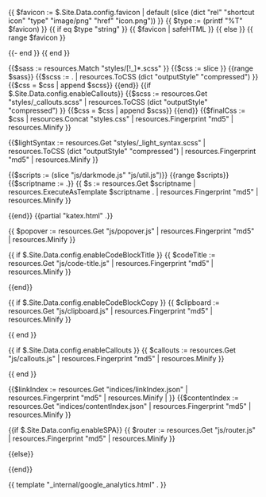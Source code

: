 <head>
  <!-- Meta tags -->
  <meta charset="UTF-8" />
  <meta
    name="description"
    content="{{if .IsHome}}{{$.Site.Data.config.description}}{{else}}{{.Summary}}{{end}}"
  />
  <title>
    {{ if .Title }}{{ .Title }}{{ else }}{{ $.Site.Data.config.page_title }}{{
    end }}
  </title>
  <meta name="viewport" content="width=device-width, initial-scale=1" />

  <!-- Social Tags -->
  <meta property="og:url" content="https://jzhao.xyz" />
  <meta property="og:title" content="{{ .Scratch.Get "title" | humanize }}" />
  <meta property="og:description" content="{{ .Scratch.Get "description" }}" />
  <meta property="og:image" content="https://jzhao.xyz/res/og-card.png" />
  <meta name="twitter:card" content="summary_large_image">
  <meta name="twitter:creator" content="@_jzhao">
  <meta name="twitter:title" content="{{ .Scratch.Get "title" }}">
  <meta name="twitter:description" content="{{ .Scratch.Get "description" }}" />
  <meta name="twitter:image" content="https://jzhao.xyz/res/og-card.png" />


  <!-- HTML Favicon -->
  {{ $favicon := $.Site.Data.config.favicon | default (slice (dict "rel" "shortcut icon" "type" "image/png" "href" "icon.png")) }}
  {{ $type := (printf "%T" $favicon) }}
  {{ if eq $type "string" }}
  {{ $favicon | safeHTML }}
  {{ else }}
  {{ range $favicon }}
  <link rel="{{.rel}}" {{if .type}}type="{{.type}}"{{end}} {{if .sizes}}sizes="{{.sizes}}"{{end}} href="{{$.Site.BaseURL}}/{{.href}}" />
  {{- end }}
  {{ end }}

  <!-- CSS Stylesheets and Fonts -->
  {{$sass := resources.Match "styles/[!_]*.scss" }}
  {{$css := slice }}
  {{range $sass}}
  {{$scss := . | resources.ToCSS (dict "outputStyle" "compressed") }}
  {{$css = $css | append $scss}}
  {{end}}
  {{if $.Site.Data.config.enableCallouts}}
    {{$scss := resources.Get "styles/_callouts.scss" | resources.ToCSS (dict "outputStyle" "compressed") }}
    {{$css = $css | append $scss}}
  {{end}}
  {{$finalCss := $css | resources.Concat "styles.css" | resources.Fingerprint "md5" | resources.Minify  }}
  <link href="{{$finalCss.Permalink}}" rel="stylesheet" />

  {{$lightSyntax := resources.Get "styles/_light_syntax.scss" | resources.ToCSS (dict "outputStyle" "compressed") | resources.Fingerprint "md5" | resources.Minify  }}
  <link href="{{$lightSyntax.Permalink}}" rel="stylesheet" id="theme-link">

   <!-- Base scripts -->
  {{$scripts := (slice "js/darkmode.js" "js/util.js")}}
  {{range $scripts}}
  {{$scriptname := .}}
  {{ $s := resources.Get $scriptname | resources.ExecuteAsTemplate $scriptname . | resources.Fingerprint "md5" | resources.Minify }}
  <script src="{{$s.Permalink}}"></script>
  {{end}}
  {{partial "katex.html" .}}
    
  <script src="https://unpkg.com/@floating-ui/core@0.7.3"></script>
  <script src="https://unpkg.com/@floating-ui/dom@0.5.4"></script>
  {{ $popover := resources.Get "js/popover.js" | resources.Fingerprint "md5" |
  resources.Minify }}
  <script src="{{$popover.Permalink}}"></script>

  <!-- Optional scripts -->
  {{ if $.Site.Data.config.enableCodeBlockTitle }}
  {{ $codeTitle := resources.Get "js/code-title.js" | resources.Fingerprint "md5" | resources.Minify }}
  <script src="{{$codeTitle.Permalink}}"></script>
  {{end}}

  {{ if $.Site.Data.config.enableCodeBlockCopy }}
  {{ $clipboard := resources.Get "js/clipboard.js" | resources.Fingerprint "md5" | resources.Minify }}
  <script src="{{$clipboard.Permalink}}"></script>
  {{ end }}

  {{ if $.Site.Data.config.enableCallouts }}
  {{ $callouts := resources.Get "js/callouts.js" | resources.Fingerprint "md5" | resources.Minify }}
  <script src="{{$callouts.Permalink}}"></script>
  {{ end }}

  <!--  Preload page vars  -->
  {{$linkIndex := resources.Get "indices/linkIndex.json" | resources.Fingerprint
  "md5" | resources.Minify | }} {{$contentIndex := resources.Get
  "indices/contentIndex.json" | resources.Fingerprint "md5" | resources.Minify
  }}
  <script>
    // last visit animation calculations
    const isReducedMotion = window.matchMedia('(prefers-reduced-motion: reduce)').matches
    const lastVisit = localStorage.getItem('lastVisitTime')
    const now = Date.now()
    let show = 'true'
    if (lastVisit) {
      document.documentElement.setAttribute('visited', 'true')
      const minElapsed = Math.ceil((now - parseInt(lastVisit)) / (1000 * 60))
      show = (!isReducedMotion && minElapsed > 5) ? 'true' : 'false'
    }
    document.documentElement.setAttribute('show-animation', show)
    localStorage.setItem('lastVisitTime', `${now}`)

    const BASE_URL = {{.Site.BaseURL}}
    const fetchData = Promise.all([
          fetch("{{ $linkIndex.Permalink }}")
            .then(data => data.json())
            .then(data => ({
              index: data.index,
              links: data.links,
            })),
          fetch("{{ $contentIndex.Permalink }}")
            .then(data => data.json()),
        ])
        .then(([{index, links}, content]) => ({
          index,
          links,
          content,
        }))

      const render = () => {
      // NOTE: everything within this callback will be executed for every page navigation. This is a good place to put JavaScript that loads or modifies data on the page, adds event listeners, etc. If you are only dealing with basic DOM replacement, use the init function

      const siteBaseURL = new URL(BASE_URL);
      const pathBase = siteBaseURL.pathname;
      const pathWindow = window.location.pathname;
      const isHome = pathBase == pathWindow;

      {{if $.Site.Data.config.enableCodeBlockCopy -}}
      addCopyButtons();
      {{ end }}

      {{if $.Site.Data.config.enableSPA -}}
      addTitleToCodeBlocks();
      {{ end }}

      {{if $.Site.Data.config.enableCallouts -}}
      addCollapsibleCallouts();
      {{ end }}

      {{if $.Site.Data.config.enableFooter}}
      const container = document.getElementById("graph-container")
      // retry if the graph is not ready
      if (!container) return requestAnimationFrame(render)
      // clear the graph in case there is anything within it
      container.textContent = ""

      const drawGlobal = isHome && {{$.Site.Data.graphConfig.enableGlobalGraph}};
      drawGraph(
          {{strings.TrimRight "/" .Site.BaseURL}},
          drawGlobal,
          {{$.Site.Data.graphConfig.paths}},
          drawGlobal ? {{$.Site.Data.graphConfig.globalGraph}} : {{$.Site.Data.graphConfig.localGraph}}
        );

      {{end}}


      {{if $.Site.Data.config.enableLinkPreview}}
      initPopover(
        {{strings.TrimRight "/" .Site.BaseURL }},
        {{$.Site.Data.config.enableContextualBacklinks}},
        {{$.Site.Data.config.enableLatex}}
      )
      {{end}}
    }

    const init = (doc = document) => {
      // NOTE: everything within this callback will be executed for initial page navigation. This is a good place to put JavaScript that only replaces DOM nodes.
      {{if $.Site.Data.config.enableCodeBlockCopy -}}
      addCopyButtons();
      {{ end }}

      {{if $.Site.Data.config.enableCodeBlockTitle -}}
      addTitleToCodeBlocks();
      {{- end -}}
      {{if $.Site.Data.config.enableLatex}}
      renderMathInElement(doc.body, {
        delimiters: [
          {left: '$$', right: '$$', display: true},
          {left: '$', right: '$', display: false},
        ],
        throwOnError : false
      });
      {{end}}
    };
  </script>
  {{if $.Site.Data.config.enableSPA}}
  {{ $router := resources.Get "js/router.js" | resources.Fingerprint "md5" |
  resources.Minify }}
  <script type="module">
    import { attachSPARouting } from "{{$router.Permalink}}"
    attachSPARouting(init, render)
  </script>
  {{else}}
  <script>
    window.Million = {
      navigate: (url) => (window.location.href = url),
      prefetch: () => {},
    }

    window.addEventListener("DOMContentLoaded", () => {
      init()
      render()
    })
  </script>
  {{end}}
</head>
{{ template "_internal/google_analytics.html" . }}